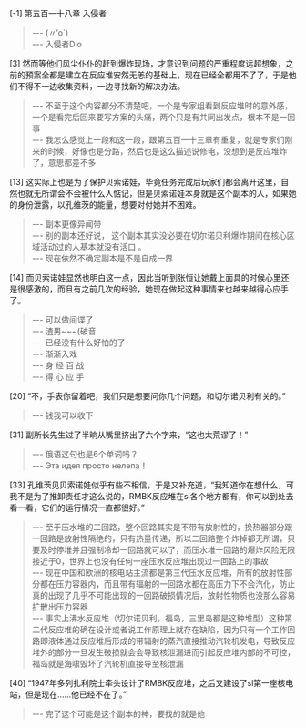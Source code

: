 
[-1] 第五百一十八章 入侵者
>--- (〃′o`)<br>
>--- 入侵者Dio<br>

[3] 然而等他们风尘仆仆的赶到爆炸现场，才意识到问题的严重程度远超想象，之前的预案全都是建立在反应堆安然无恙的基础上，现在已经全都用不了了，于是他们不得不一边收集资料，一边寻找新的解决办法。
>--- 不至于这个内容都分不清楚吧，一个是专家组看到反应堆时的意外感，一个是看完后回来要写方案的头痛，两个只是有共同出发点，根本不是一回事<br>
>--- 我怎么感觉上一段和这一段，跟第五百一十三章有重复，就是专家们刚来的时候，好像也是分路，然后也是这么描述说修电，没想到是反应堆炸了，意思都差不多<br>

[13] 这实际上也是为了保护贝索诺娃，毕竟任务完成后玩家们都会离开这里，自然也就无所谓会不会被什么人惦记，但是贝索诺娃本身就是这个副本的人，如果她的身份泄露，以孔维茨的能量，想要对付她并不困难。
>--- 副本更像异闻带<br>
>--- 别的副本还好说， 这个副本其实没必要在切尔诺贝利爆炸期间在核心区域活动过的人基本就没有活口 。<br>
>--- 现在依然不确定副本是不是自成一界<br>

[14] 而贝索诺娃显然也明白这一点，因此当听到张恒让她戴上面具的时候心里还是很感激的，而且有之前几次的经验，她现在做起这种事情来也越来越得心应手了。
>--- 可以做间谍了<br>
>--- 渣男~~~(破音<br>
>--- 已经没有什么好怕的了<br>
>--- 渐渐入戏<br>
>--- 身 经 百 战<br>
>--- 得 心 应 手<br>

[20] “不，手表你留着吧，我们只是想要问你几个问题，和切尔诺贝利有关的。”
>--- 钱我可以收下<br>

[31] 副所长先生过了半晌从嘴里挤出了六个字来，“这也太荒谬了！”
>--- 俄语这句也是6个单词吗？<br>
>--- Эта идея просто нелепа！<br>

[33] 孔维茨见贝索诺娃似乎有些不相信，于是又补充道，“我知道你在想什么，可我不是为了推卸责任才这么说的，RMBK反应堆在sl各个地方都有，你可以到处去看一看，它们的运行情况一直都很好。”
>--- 至于压水堆的二回路，整个回路其实是不带有放射性的，换热器部分跟一回路是放射性隔绝的，只有热量传递，所以二回路整个炸掉都无所谓，只要及时停堆并且强制冷却一回路就可以了，而压水堆一回路的爆炸风险无限接近于0，世界上也没有任何一座压水反应堆出现过一回路上的事故<br>
>--- 现在中国和欧洲的核电站主流都是第三代压水反应堆，所有的放射性部分都在压力容器内，而且带有辐射的一回路水都在高压力下不会汽化，防止真的出现了几乎不可能出现的一回路破损情况后，放射性物质也没那么容易扩散出压力容器<br>
>--- 事实上沸水反应堆（切尔诺贝利，福岛，三里岛都是这种堆型）这种第二代反应堆的确在设计或者说工作原理上就存在缺陷，因为只有一个工作回路即液体通过反应堆后形成的带辐射的蒸汽直接推动汽轮机发电，导致反应堆外的部分一旦发生破损就会会导致核泄漏进而引起反应堆内部的不可控，福岛就是海啸毁坏了汽轮机直接导至核泄漏<br>

[40] “1947年多列扎利院士牵头设计了RMBK反应堆，之后又建设了sl第一座核电站，但是现在……他已经不在了。”
>--- 完了这个可能是这个副本的神，要找的就是他<br>
